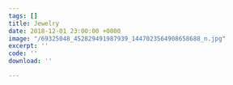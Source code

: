 ```yaml
---
tags: []
title: Jewelry
date: 2018-12-01 23:00:00 +0000
image: "/69325048_452829491987939_1447023564908658688_n.jpg"
excerpt: ''
code: ''
download: ''

---
```

